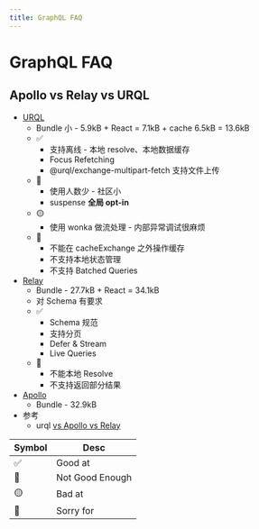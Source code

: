 ```yaml
---
title: GraphQL FAQ
---
```


# GraphQL FAQ

## Apollo vs Relay vs URQL

- [URQL](https://github.com/FormidableLabs/urql)
  - Bundle 小 - 5.9kB + React = 7.1kB + cache 6.5kB = 13.6kB
  - ✅
    - 支持离线 - 本地 resolve、本地数据缓存
    - Focus Refetching
    - @urql/exchange-multipart-fetch 支持文件上传
  - 🔶
    - 使用人数少 - 社区小
    - suspense **全局 opt-in**
  - 🟡
    - 使用 wonka 做流处理 - 内部异常调试很麻烦
  - 🛑
    - 不能在 cacheExchange 之外操作缓存
    - 不支持本地状态管理
    - 不支持 Batched Queries
- [Relay](https://github.com/facebook/relay)
  - Bundle - 27.7kB + React = 34.1kB
  - 对 Schema 有要求
  - ✅
    - Schema 规范
    - 支持分页
    - Defer & Stream
    - Live Queries
  - 🛑
    - 不能本地 Resolve
    - 不支持返回部分结果
- [Apollo](https://github.com/apollographql/apollo-client)
  - Bundle - 32.9kB
- 参考
  - urql [vs Apollo vs Relay](https://formidable.com/open-source/urql/docs/comparison/)

| Symbol | Desc            |
| ------ | --------------- |
| ✅     | Good at         |
| 🔶     | Not Good Enough |
| 🟡     | Bad at          |
| 🛑     | Sorry for       |
